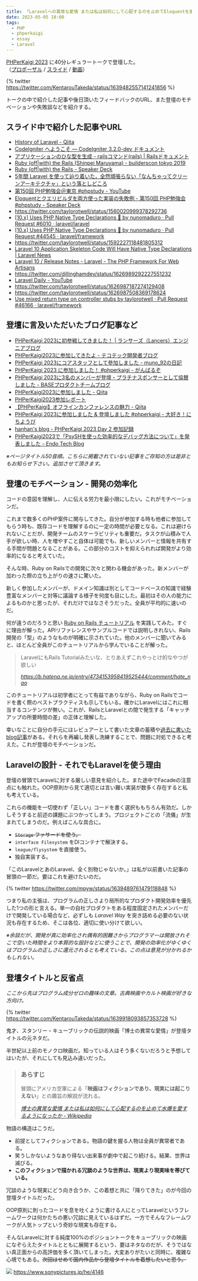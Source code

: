 ```yaml
---
title: 「Laravelへの異常な愛情 または私は如何にして心配するのを止めてEloquentを愛するようになったか」補足記事
date: 2023-05-05 18:00
tags:
  - PHP
  - phperkaigi
  - essay
  - Laravel
---
```


[PHPerKaigi 2023](https://phperkaigi.jp/2023/) に40分レギュラートークで登壇した。  
（[プロポーザル](https://fortee.jp/phperkaigi-2023/proposal/6211083d-fc51-49a3-8b27-485d8e231b1f) / [スライド](https://speakerdeck.com/kentaroutakeda/laravelhenoyi-chang-naai-qing-matahasi-haru-he-nisitexin-pei-surunowozhi-meteeloquentwoai-suruyouninatutaka) / [動画](https://youtu.be/QHjRGPw34EI)）

{% twitter https://twitter.com/KentarouTakeda/status/1639482557141241856 %}

トークの中で紹介した記事や後日頂いたフィードバックのURL、また登壇のモチベーションや失敗談などを紹介する。

## スライド中で紹介した記事やURL

* [History of Laravel - Qiita](https://qiita.com/kumamon_engineer/items/c4ac0942fa01d4617b38)
* [CodeIgniter へようこそ — CodeIgniter 3.2.0-dev ドキュメント](https://codeigniter.jp/user_guide/3/general/welcome.html)
* [アプリケーションのひな型を生成 - railsコマンド(rails) | Railsドキュメント](https://railsdoc.com/rails#rails_scaffold)
* [Ruby (off|with) the Rails (Shinpei Maruyama) - builderscon tokyo 2019](https://www.youtube.com/watch?v=g7nU45RgBvw)
* [Ruby (off|with) the Rails - Speaker Deck](https://speakerdeck.com/shinpeim/ruby-off-with-the-rails)
* [5年間 Laravel を使って辿り着いた，全然頑張らない「なんちゃってクリーンアーキテクチャ」という落としどころ](https://zenn.dev/mpyw/articles/ce7d09eb6d8117)
* [第150回 PHP勉強会＠東京 #phpstudy - YouTube](https://www.youtube.com/live/qz9Y-WXgxxY?feature=share&t=9672)
* [Eloquentとクエリビルダを両方使った実装の失敗例 - 第150回 PHP勉強会 #phpstudy - Speaker Deck](https://speakerdeck.com/kotomin_m/eloquenttokueribirudawoliang-fang-shi-tutashi-zhuang-noshi-bai-li-di-150hui-phpmian-qiang-hui-number-phpstudy)
* https://twitter.com/taylorotwell/status/1560020999378292736
* [[10.x] Uses PHP Native Type Declarations 🐘 by nunomaduro · Pull Request #6010 · laravel/laravel](https://github.com/laravel/laravel/pull/6010)
* [[10.x] Uses PHP Native Type Declarations 🐘 by nunomaduro · Pull Request #44545 · laravel/framework](https://github.com/laravel/framework/pull/44545)
* https://twitter.com/taylorotwell/status/1592227118481805312
* [Laravel 10 Application Skeleton Code Will Have Native Type Declarations | Laravel News](https://laravel-news.com/laravel-10-type-declarations)
* [Laravel 10 / Release Notes - Laravel - The PHP Framework For Web Artisans](https://laravel.com/docs/10.x/releases#laravel-10)
* https://twitter.com/dillinghamdev/status/1626989292227551232
* [Laravel Daily - YouTube](https://www.youtube.com/c/LaravelDaily)
* https://twitter.com/taylorotwell/status/1626987187274129408
* https://twitter.com/taylorotwell/status/1626987508369178624
* [Use mixed return type on controller stubs by taylorotwell · Pull Request #46166 · laravel/framework](https://github.com/laravel/framework/pull/46166)

## 登壇に言及いただいたブログ記事など

* [PHPerKaigi 2023に初参戦してきました！ | ランサーズ（Lancers）エンジニアブログ](https://engineer.blog.lancers.jp/php/phperkaigi-2023%E3%81%AB%E5%88%9D%E5%8F%82%E6%88%A6%E3%81%97%E3%81%A6%E3%81%8D%E3%81%BE%E3%81%97%E3%81%9F%EF%BC%81/)
* [PHPerKaigi2023に参加してきたよ - テコテック開発者ブログ](https://tec.tecotec.co.jp/entry/2023/04/03/000000)
* [PHPerKaigi 2023にコアスタッフとして參加しました - muno_92の日記](https://muno-92.hatenablog.com/entry/2023/04/12/011040)
* [PHPerKaigi 2023 に参加しました！ #phperkaigi - がんばるぞ](https://y-ahiru.hatenadiary.jp/entry/2023/03/29/105522)
* [PHPerKaigi 2023に3名のメンバーが登壇・プラチナスポンサーとして協賛しました - BASEプロダクトチームブログ](https://devblog.thebase.in/entry/phperkaigi2023)
* [PHPerKaigi2023に参加しました - Qiita](https://qiita.com/Eokutsu/items/2fb0fc41ed5af8d95c57)
* [PHPerKaigi2023参加レポート](https://zenn.dev/tikamoto/articles/8bcc557d83633a)
* [【PHPerKaigi】オフラインカンファレンスの魅力 - Qiita](https://qiita.com/taimax/items/7e6c96978ad8151e8041)
* [PHPerKaigi 2023に参加しました & 登壇しました #phperkaigi - 大好き！にちようび](https://daisuki.nichiyoubi.land/entry/2023/03/27/014217)
* [hanhan's blog - PHPerKaigi 2023 Day 2 参加記録](https://blog.hanhans.net/2023/03/25/phperkaigi2023-day2/)
* [PHPerKaigi2023で「PsySHを使った効率的なデバッグ方法について」を発表しました - Endo Tech Blog](https://www.fendo181.me/entry/spoke-at-phperkaigi2023)

*※ページタイトル50音順。こちらに掲載されていない記事をご存知の方は是非ともお知らせ下さい。追加させて頂きます。*


## 登壇のモチベーション - 開発の効率化

コードの意図を理解し、人に伝える労力を最小限にしたい。これがモチベーションだ。

これまで数多くのPHP案件に関与してきた。自分が参加する時も他者に参加してもらう時も、既存コードを理解するのに一定の時間が必要となる。これは避けられないことだが、開発チームのスケーラビリティも重要だ。タスクが山積みで人手が欲しい時、人を増やすこと自体は可能でも、新しいメンバーと情報を共有する手間が問題となることがある。この部分のコストを抑えられれば開発がより効率的になると考えていた。

そんな時、Ruby on Railsでの開発に次々と関わる機会があった。新メンバーが加わった際の立ち上がりの速さに驚いた。

新しく参加したメンバーが、ドメイン知識は別としてコードベースの知識で経験豊富なメンバーと対等に議論する様子を何度も目にした。最初はその人の能力によるものかと思ったが、それだけではなさそうだった。全員が平均的に速いのだ。

何が違うのだろうと思い [Ruby on Rails チュートリアル](https://railstutorial.jp/) を実践してみた。すぐに理由が解った。APIリファレンスやサンプルコードでは説明しきれない、Rails開発の「型」のようなものが明確に示されていた。他のメンバーに聞いてみると、ほとんど全員がこのチュートリアルから学んでいることが解った。

> LaravelにもRails Tutorialみたいな、とりあえずこれやっとけ的なやつが欲しい
>
> *https://b.hatena.ne.jp/entry/4734153958419525444/comment/hate_nao*

このチュートリアルは初学者にとって有益でありながら、Ruby on Railsでコードを書く際のベストプラクティスも示してもいる。確かにLaravelにはこれに相当するコンテンツが無い。これが、RailsとLaravelとの間で発生する「キャッチアップの所要時間の差」の正体と理解した。

幸いなことに自分の手元にはレビュアーとして書いた文章の蓄積や[過去に書いたblog記事](/post/2022-07-17-laravel-coding-guideline/)がある。それらを再編し発表し洗練することで、問題に対処できると考えた。これが登壇のモチベーションだ。

## Laravelの設計 - それでもLaravelを使う理由

登壇の冒頭でLaravelに対する厳しい意見を紹介した。また途中でFacadeの注意点にも触れた。OOP原則から見て適切とは言い難い実装が数多く存在すると私も考えている。

これらの機能を一切使わず「正しい」コードを書く選択ももちろん有効だ。しかしそうすると前述の課題にぶつかってしまう。プロジェクトごとの「流儀」が生まれてしまうのだ。例えばこんな具合に。

* ~~`Storage` ファサードを使う。~~
* `interface Filesystem` をDIコンテナで解決する。
* `league/flysystem` を直接使う。
* 独自実装する。

「このLaravelとあのLaravel、全く別物じゃないか。」は私が以前書いた記事の冒頭の一節だ。要はこれを避けたいのだ。

{% twitter https://twitter.com/mpyw/status/1639489761479118848 %}

つまり私の主張は、プログラムの正しさより局所的なプロダクト開発効率を優先した1つの形と言える。単一の自社プロダクトをある程度固定されたメンバーだけで開発している場合など、必ずしも *Laravel Way* を突き詰める必要のない状況も存在するため、そこは各位、適切に使い分けて欲しい。

*※余談だが、開発が真に効率化され偶有的困難さからプログラマーは開放されそこで空いた時間をより本質的な設計などに使うことで、開発の効率化がゆくゆくはプログラムの正しさに還元されるとも考えている。この点は意見が分かれるかもしれない。*

## 登壇タイトルと反省点

*ここから先はプログラム成分ゼロの趣味の文章。古典映画やカルト映画が好きな方向け。*

{% twitter https://twitter.com/KentarouTakeda/status/1639918093857353728 %}

鬼才、スタンリー・キューブリックの伝説的映画「博士の異常な愛情」が登壇タイトルの元ネタだ。

半世紀以上前のモノクロ映画だ。知っている人はそう多くないだろうと予想してはいたが、それにしても見込み違いだった。

> ### あらすじ
> 
> 冒頭にアメリカ空軍による「**映画はフィクションであり、現実には起こりえない**」との趣旨の解説が流れる。
>
> *[博士の異常な愛情 または私は如何にして心配するのを止めて水爆を愛するようになったか - Wikipedia](https://ja.wikipedia.org/wiki/%E5%8D%9A%E5%A3%AB%E3%81%AE%E7%95%B0%E5%B8%B8%E3%81%AA%E6%84%9B%E6%83%85_%E3%81%BE%E3%81%9F%E3%81%AF%E7%A7%81%E3%81%AF%E5%A6%82%E4%BD%95%E3%81%AB%E3%81%97%E3%81%A6%E5%BF%83%E9%85%8D%E3%81%99%E3%82%8B%E3%81%AE%E3%82%92%E6%AD%A2%E3%82%81%E3%81%A6%E6%B0%B4%E7%88%86%E3%82%92%E6%84%9B%E3%81%99%E3%82%8B%E3%82%88%E3%81%86%E3%81%AB%E3%81%AA%E3%81%A3%E3%81%9F%E3%81%8B)*

物語の構造はこうだ。

* 前提としてフィクションである。物語の鍵を握る人物は全員が異常者である。
* 笑うしかないようなあり得ない出来事が劇中で起こり続ける。結果、世界は滅びる。
* **このフィクションで描かれる冗談のような世界は、現実より現実味を帯びている。**

冗談のような現実にどう向き合うか、この着想と共に「降りてきた」のが今回の登壇タイトルだった。

OOP原則に則ったコードを息を吐くように書ける人にとってLaravelというフレームワークは何かたちの悪い冗談に見えているはずだ。一方でそんなフレームワークが人気トップという奇妙な現実も存在する。

そんなLaravelに対する純度100%のポジショントークをキューブリックの映画になぞらえたタイトルとともに展開するという、要はネタなのだが、そうではない真正面からの高評価を多く頂いてしまった。大変ありがたいと同時に、複雑な心境でもある。~~次回はせめて国内作品から登壇タイトルを着想したいと思う。~~

![](https://www.sonypictures.jp/themes/custom/spej/images/title-page/keyart/4146.jpg)
https://www.sonypictures.jp/he/4146
